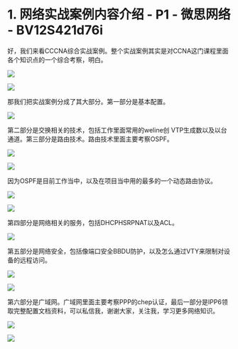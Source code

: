 # 1. 网络实战案例内容介绍 - P1 - 微思网络 - BV12S421d76i

好，我们来看CCCNA综合实战案例。整个实战案例其实是对CCNA这门课程里面各个知识点的一个综合考察，明白。



![](img/c41ab3a689de82860d85bbfe4c4e4e7c_1.png)

![](img/c41ab3a689de82860d85bbfe4c4e4e7c_2.png)

那我们把实战案例分成了其大部分。第一部分是基本配置。

![](img/c41ab3a689de82860d85bbfe4c4e4e7c_4.png)

第二部分是交换相关的技术，包括工作里面常用的weline创 VTP生成数以及以台通道。第三部分是路由技术。路由技术里面主要考察OSPF。



![](img/c41ab3a689de82860d85bbfe4c4e4e7c_6.png)

![](img/c41ab3a689de82860d85bbfe4c4e4e7c_7.png)

因为OSPF是目前工作当中，以及在项目当中用的最多的一个动态路由协议。

![](img/c41ab3a689de82860d85bbfe4c4e4e7c_9.png)

![](img/c41ab3a689de82860d85bbfe4c4e4e7c_10.png)

第四部分是网络相关的服务，包括DHCPHSRPNAT以及ACL。

![](img/c41ab3a689de82860d85bbfe4c4e4e7c_12.png)

第五部分是网络安全，包括像端口安全BBDU防护，以及怎么通过VTY来限制对设备的远程访问。

![](img/c41ab3a689de82860d85bbfe4c4e4e7c_14.png)

![](img/c41ab3a689de82860d85bbfe4c4e4e7c_15.png)

第六部分是广域网。广域网里面主要考察PPP的chep认证，最后一部分是IPP6领取完整配置文档资料，可以私信我，谢谢大家，关注我，学习更多网络知识。



![](img/c41ab3a689de82860d85bbfe4c4e4e7c_17.png)

![](img/c41ab3a689de82860d85bbfe4c4e4e7c_18.png)
